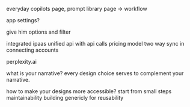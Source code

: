 
everyday copilots page, prompt library page -> workflow

app settings?

give him options and filter


integrated ipaas
unified api with api calls pricing model
two way sync in connecting accounts

perplexity.ai


what is your narrative? every design choice serves to complement your narrative.

how to make your designs more accessible? start from small steps
maintainability
building genericly for reusability